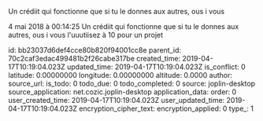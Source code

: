 Un crédiit qui fonctionne que si tu le donnes aux autres, ous i vous

4 mai 2018 à 00:14:25
Un crédiit qui fonctionne que si tu le donnes aux autres, ous i vous
l\'uuutiisez à 10 pour un projet


id: bb23037d6def4cce80b820f94001cc8e
parent_id: 70c2caf3edac499481b2f26cabe317be
created_time: 2019-04-17T10:19:04.023Z
updated_time: 2019-04-17T10:19:04.023Z
is_conflict: 0
latitude: 0.00000000
longitude: 0.00000000
altitude: 0.0000
author: 
source_url: 
is_todo: 0
todo_due: 0
todo_completed: 0
source: joplin-desktop
source_application: net.cozic.joplin-desktop
application_data: 
order: 0
user_created_time: 2019-04-17T10:19:04.023Z
user_updated_time: 2019-04-17T10:19:04.023Z
encryption_cipher_text: 
encryption_applied: 0
type_: 1